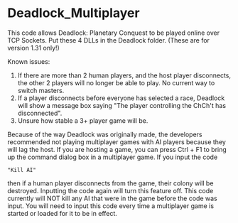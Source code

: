 # Deadlock_Multiplayer
This code allows Deadlock: Planetary Conquest to be played online over TCP Sockets. Put these 4 DLLs in the Deadlock folder. (These are for version 1.31 only!)

Known issues:
1) If there are more than 2 human players, and the host player disconnects, the other 2 players will no longer be able to play. No current way to switch masters.
2) If a player disconnects before everyone has selected a race, Deadlock will show a message box saying "The player controlling the ChCh't has disconnected".
3) Unsure how stable a 3+ player game will be.

Because of the way Deadlock was originally made, the developers recommended not playing multiplayer games with AI players because they will lag the host.
If you are hosting a game, you can press Ctrl + F1 to bring up the command dialog box in a multiplayer game. If you input the code 

    "Kill AI"

then if a human player disconnects from the game, their colony will be destroyed. Inputting the code again will turn this feature off. This code currently will NOT kill
any AI that were in the game before the code was input. You will need to input this code every time a multiplayer game is started or loaded for it to be in effect.
